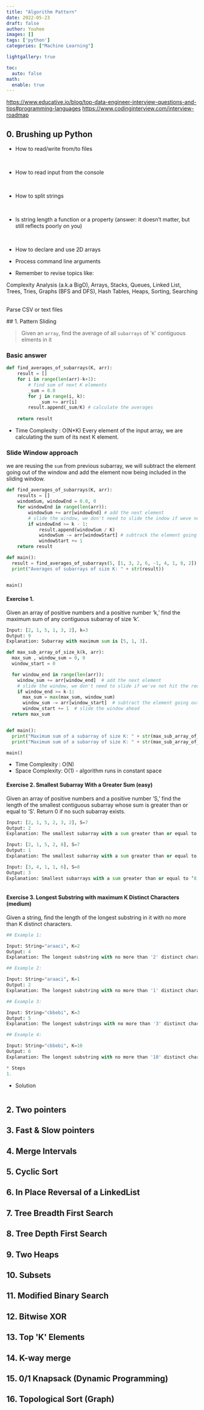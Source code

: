 ```yaml
---
title: "Algorithm Pattern"
date: 2022-05-23
draft: false
author: Youhee
images: []
tags: ['python']
categories: ["Machine Learning"]

lightgallery: true

toc:
  auto: false
math:
  enable: true
---
```

https://www.educative.io/blog/top-data-engineer-interview-questions-and-tips#programming-languages
https://www.codinginterview.com/interview-roadmap
## 0. Brushing up Python 
* How to read/write from/to files

​

* How to read input from the console

​

* How to split strings

​

* Is string length a function or a property (answer: it doesn’t matter, but still reflects poorly on you)

​

* How to declare and use 2D arrays

* Process command line arguments

* Remember to revise topics like:

Complexity Analysis (a.k.a BigO), Arrays, Stacks, Queues, Linked List, Trees, Tries, Graphs (BFS and DFS), Hash Tables, Heaps, Sorting, Searching
​



Parse CSV or text files

​## 1. Pattern Sliding
> Given an `array`, find the average of all `subarrays` of '`K`' contiguous elments in it 

### Basic answer
```python 
def find_averages_of_subarrays(K, arr):
    result = [] 
    for i in range(len(arr)-k+1):
        # find sum of next K elements
        _sum = 0.0
        for j in range(i, k):
            _sum += arr[i]
        result.append(_sum/K) # calculate the averages
    
    return result 
```
* Time Complexity : O(N*K)
Every element of the input array, we are calculating the sum of its next K element. 

### Slide Window approach 
we are reusing the `sum` from previous subarray, we will subtract the element going out of the window and add the element now being included in the sliding window. 

```python 
def find_averages_of_subarrays(K, arr):
    results = []
    windomSum, windowEnd = 0.0, 0
    for windowEnd in range(len(arr)):
        windowSum += arr[windowEnd] # add the next element
        # slide the window, we don't need to slide the indow if weve not hit the requeired window
        if windowEnd >= k - 1:
            result.append(windowSum / K)
            windowSum -= arr[windowStart] # subtrack the element going out 
            windowStart += 1
    return result 

def main():
  result = find_averages_of_subarrays(5, [1, 3, 2, 6, -1, 4, 1, 8, 2])
  print("Averages of subarrays of size K: " + str(result))


main()
```
#### Exercise 1. 
Given an array of positive numbers and a positive number ‘k,’ find the maximum sum of any contiguous subarray of size ‘k’.

```python 
Input: [2, 1, 5, 1, 3, 2], k=3 
Output: 9
Explanation: Subarray with maximum sum is [5, 1, 3].
```
```python 
def max_sub_array_of_size_k(k, arr):
  max_sum , window_sum = 0, 0
  window_start = 0

  for window_end in range(len(arr)):
    window_sum += arr[window_end]  # add the next element
    # slide the window, we don't need to slide if we've not hit the required window size of 'k'
    if window_end >= k-1:
      max_sum = max(max_sum, window_sum)
      window_sum -= arr[window_start]  # subtract the element going out
      window_start += 1  # slide the window ahead
  return max_sum


def main():
  print("Maximum sum of a subarray of size K: " + str(max_sub_array_of_size_k(3, [2, 1, 5, 1, 3, 2])))
  print("Maximum sum of a subarray of size K: " + str(max_sub_array_of_size_k(2, [2, 3, 4, 1, 5])))

main()
```
* Time Complexity : O(N) 
* Space Complexity: O(1) - algorithm runs in constant space

#### Exercise 2. Smallest Subarray With a Greater Sum (easy)

Given an array of positive numbers and a positive number ‘S,’ find the length of the smallest contiguous subarray whose sum is greater than or equal to ‘S’. Return 0 if no such subarray exists.

```python
Input: [2, 1, 5, 2, 3, 2], S=7
Output: 2
Explanation: The smallest subarray with a sum greater than or equal to ‘7’ is [5, 2].

Input: [2, 1, 5, 2, 8], S=7
Output: 1
Explanation: The smallest subarray with a sum greater than or equal to ‘7’ is [8].

Input: [3, 4, 1, 1, 6], S=8
Output: 3
Explanation: Smallest subarrays with a sum greater than or equal to ‘8’ are [3, 4, 1] or [1, 1, 6].
```



```python 

```
#### Exercise 3. Longest Substring with maximum K Distinct Characters (medium)

Given a string, find the length of the longest substring in it with no more than K distinct characters.

```python
## Example 1:

Input: String="araaci", K=2
Output: 4
Explanation: The longest substring with no more than '2' distinct characters is "araa".

## Example 2:

Input: String="araaci", K=1
Output: 2
Explanation: The longest substring with no more than '1' distinct characters is "aa".

## Example 3:

Input: String="cbbebi", K=3
Output: 5
Explanation: The longest substrings with no more than '3' distinct characters are "cbbeb" & "bbebi".

## Example 4:

Input: String="cbbebi", K=10
Output: 6
Explanation: The longest substring with no more than '10' distinct characters is "cbbebi".

* Steps
1. 
```
* Solution 
```python 


```



## 2. Two pointers
## 3. Fast & Slow pointers
## 4. Merge Intervals
## 5. Cyclic Sort
## 6. In Place Reversal of a LinkedList
## 7. Tree Breadth First Search 
## 8. Tree Depth First Search 
## 9. Two Heaps
## 10. Subsets
## 11. Modified Binary Search 
## 12. Bitwise XOR 
## 13. Top 'K' Elements
## 14. K-way merge
## 15. 0/1 Knapsack (Dynamic Programming)
## 16. Topological Sort (Graph)
